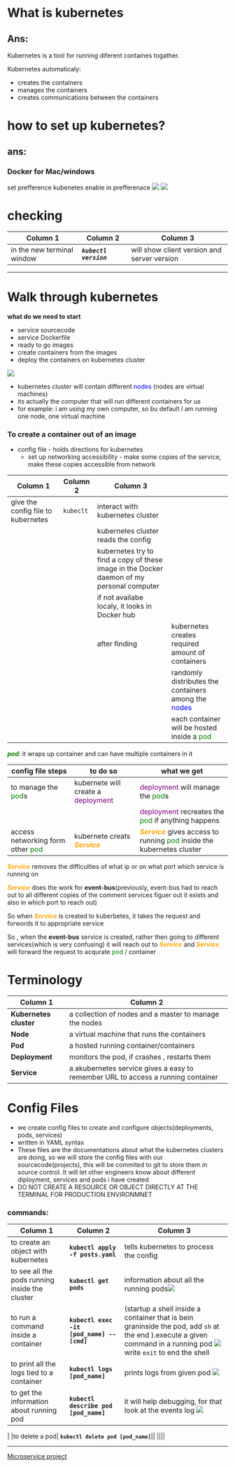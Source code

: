 # What is kubernetes

## Ans:

Kubernetes is a tool for running diferent containes togather.

Kubernetes automaticaly:

- creates the containers
- manages the containers
- creates communications between the containers

# how to set up kubernetes?

## ans:

### Docker for Mac/windows

set prefference kubenetes enable in prefferenace
![](https://i.imgur.com/HBsdFSO.png)
![](https://i.imgur.com/jMsXNJP.png)

# checking

| Column 1                   | Column 2                | Column 3                                    |
| -------------------------- | ----------------------- | ------------------------------------------- |
| in the new terminal window | **_`kubectl version`_** | will show client version and server version |

---

# Walk through kubernetes

**what do we need to start**

- service sourcecode
- service Dockerfile
- ready to go images
- create containers from the images
- deploy the containers on kubernetes cluster

![](https://i.imgur.com/UAiGP1A.png)

- kubernetes cluster will contain different <span style="color:blue">nodes</span> (nodes are virtual machines)
- its actually the computer that will run different containers for us
- for example: i am using my own computer, so bu default I am running one node, one virtual machine

### To create a container out of an image

- config file - holds directions for kubernetes
  - set up networking accessibility - make some copies of the service, make these copies accessible from network

| Column 1                           | Column 2  | Column 3                                                                                  |                                                                                     |
| ---------------------------------- | --------- | ----------------------------------------------------------------------------------------- | ----------------------------------------------------------------------------------- |
| give the config file to kubernetes | `kubeclt` | interact with kubernetes cluster                                                          |
|                                    |           | kubernetes cluster reads the config                                                       |
|                                    |           | kubernetes try to find a copy of these image in the Docker daemon of my personal computer |
|                                    |           | if not availabe localy, it looks in Docker hub                                            |
|                                    |           | after finding                                                                             | kubernetes creates required amount of containers                                    |
|                                    |           |                                                                                           | randomly distributes the containers among the <span style="color:blue">nodes</span> |
|                                    |           |                                                                                           | each container will be hosted inside a <span style="color:green">pod</span>         |

**_<span style="color:green">pod</span>_**: it wraps up container and can have multiple containers in it

| config file steps                                                 | to do so                                                             | what we get                                                                                                                                |
| ----------------------------------------------------------------- | -------------------------------------------------------------------- | ------------------------------------------------------------------------------------------------------------------------------------------ |
| to manage the <span style="color:green">pod</span>s               | kubernete will create a <span style="color:purple">deployment</span> | <span style="color:purple">deployment</span> will manage the <span style="color:green">pod</span>s                                         |
|                                                                   |                                                                      | <span style="color:purple">deployment</span> recreates the <span style="color:green">pod</span> if anything happens                        |
| access networking form other <span style="color:green">pod</span> | kubernete creats <span style="color:orange">**_Service_**</span>     | <span style="color:orange">**_Service_**</span> gives access to running <span style="color:green">pod</span> inside the kubernetes cluster |

<span style="color:orange">**_Service_**</span> removes the difficulties of what ip or on what port which service is running on

<span style="color:orange">**_Service_**</span> does the work for **event-bus**(previously, event-bus had to reach out to all different copies of the comment services figuer out it exists and also in which port to reach out)

So when <span style="color:orange">**_Service_**</span> is created to kuberbetes, it takes the request and forwords it to appropriate service

So , when the **event-bus** service is created, rather then going to different services(which is very confusing) it will reach out to <span style="color:orange">**_Service_**</span> and <span style="color:orange">**_Service_**</span> will forward the request to acqurate <span style="color:green">pod</span> / container

# Terminology

| Column 1               | Column 2                                                                         |
| ---------------------- | -------------------------------------------------------------------------------- |
| **Kubernetes cluster** | a collection of nodes and a master to manage the nodes                           | Text |
| **Node**               | a virtual machine that runs the containers                                       |  |
| **Pod**                | a hosted running container/containers                                            |  |
| **Deployment**         | monitors the pod, if crashes , restarts them                                     |  |
| **Service**            | a akubernetes service gives a easy to remember URL to access a running container |  |

# Config Files

- we create config files to create and configure objects(deployments, pods, services)
- written in YAML syntax
- These files are the documentations about what the kubernetes clusters are doing, so we will store the config files with our sourcecode(projects), this will be commited to git to store them in source control. It will let other engineers know about different diployment, services and pods i have created
- DO NOT CREATE A RESOURCE OR OBJECT DIRECTLY AT THE TERMINAL FOR PRODUCTION ENVIRONMNET

### commands:

| Column 1                                       | Column 2                                   | Column 3                                                                                                                                                                                               |
| ---------------------------------------------- | ------------------------------------------ | ------------------------------------------------------------------------------------------------------------------------------------------------------------------------------------------------------ |
| to create an object with kubernetes            | **`kubectl apply -f posts.yaml`**          | tells kubernetes to process the config                                                                                                                                                                 |
| to see all the pods running inside the cluster | **`kubectl get pods`**                     | information about all the running pods![](https://i.imgur.com/YSMLHhp.png)                                                                                                                             |
| to run a command inside a container            | **`kubectl exec -it [pod_name] -- [cmd]`** | (startup a shell inside a container that is bein graninside the pod, add `sh` at the end ).execute a given command in a running pod ![](https://i.imgur.com/bT3hUCX.png) write `exit` to end the shell |
| to print all the logs tied to a container      | **`kubectl logs [pod_name]`**              | prints logs from given pod ![](https://i.imgur.com/YhCom2d.png)                                                                                                                                        |
| to get the information about running pod       | **`kubectl describe pod [pod_name]`**      | it will help debugging, for that look at the events log ![](https://i.imgur.com/Z1GyL7h.png)                                                                                                           |

|
|to delete a pod| **`kubectl delete pod [pod_name]`**||
||||

---

[Microservice project](https://github.com/Microservice-With-React-and-NodeJS)
